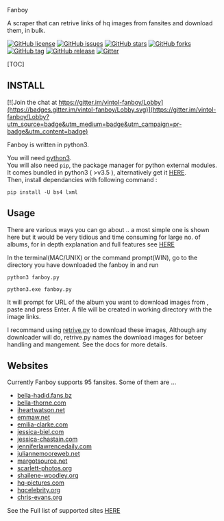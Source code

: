 Fanboy

A scraper that can retrive links of hq images from fansites and download them, in bulk.

[![GitHub license](https://img.shields.io/badge/license-GPL-blue.svg)](https://raw.githubusercontent.com/vintol/fanboy/master/LICENSE)
[![GitHub issues](https://img.shields.io/github/issues/vintol/fanboy.svg)](https://github.com/vintol/fanboy/issues)
[![GitHub stars](https://img.shields.io/github/stars/vintol/fanboy.svg?style=plastic)](https://github.com/vintol/fanboy/stargazers)
[![GitHub forks](https://img.shields.io/github/forks/vintol/fanboy.svg?style=plastic)](https://github.com/vintol/fanboy/network)
[![GitHub tag](https://img.shields.io/github/tag/expressjs/express.svg)](https://github.com/vintol/fanboy)
[![GitHub release](https://img.shields.io/github/release/qubyte/rubidium.svg)](https://github.com/vintol/fanboy)
[![Gitter](https://img.shields.io/gitter/room/nwjs/nw.js.svg)]()

[TOC]

## INSTALL

[![Join the chat at https://gitter.im/vintol-fanboy/Lobby](https://badges.gitter.im/vintol-fanboy/Lobby.svg)](https://gitter.im/vintol-fanboy/Lobby?utm_source=badge&utm_medium=badge&utm_campaign=pr-badge&utm_content=badge)

Fanboy is written in python3.

You will need [python3](https://wiki.python.org/moin/BeginnersGuide/Download).      
You will also need `pip`, the package manager for python external modules.          
It comes bundled in python3 ( >v3.5 ), alternatively get it [HERE](https://pip.pypa.io/en/stable/installing/#).      
Then, install dependancies with following command :

    pip install -U bs4 lxml

## Usage

There are various ways you can go about ..
a most simple one is shown here but it would be very tidious and time consuming for large no. of albums,
for in depth explanation and full features see [HERE](https://github.com/vintol/fanboy/wiki/How-to-Use)


In the terminal(MAC/UNIX) or the command prompt(WIN),
go to the directory you have downloaded the fanboy in and run

    python3 fanboy.py

    python3.exe fanboy.py

It will prompt for URL of the album you want to download images from , paste and press Enter.
A file will be created in working directory with the image links.

I recommand using [retrive.py](https://github.com/vintol/fanboy/wiki/Retrive) to download these images,
Although any downloader will do, retrive.py names the download images for beteer handling and mangement. See the docs for more details.    


## Websites
Currently Fanboy supports 95 fansites. Some of them are ...

- [bella-hadid.fans.bz](http://bella-hadid.fans.bz/gallery/)
- [bella-thorne.com](http://bella-thorne.com/gallery/)
- [iheartwatson.net](http://iheartwatson.net/gallery/)
- [emmaw.net](http://emmaw.net/gallery/)
- [emilia-clarke.com](http://emilia-clarke.com/gallery/)
- [jessica-biel.com](http://jessica-biel.com/gallery/)
- [jessica-chastain.com](http://jessica-chastain.com/gallery/)
- [jenniferlawrencedaily.com](http://jenniferlawrencedaily.com/gallery/)
- [juliannemooreweb.net](http://juliannemooreweb.net/gallery/)
- [margotsource.net](http://margotsource.net/gallery/)
- [scarlett-photos.org](http://scarlett-photos.org/)
- [shailene-woodley.org](http://shailene-woodley.org/gallery/)
- [hq-pictures.com](http://hq-pictures.com/)
- [hqcelebrity.org](http://hqcelebrity.org/)
- [chris-evans.org](http://chris-evans.org/photos/)

See the Full list of supported sites [HERE](https://github.com/vintol/fanboy/wiki/Sites)
